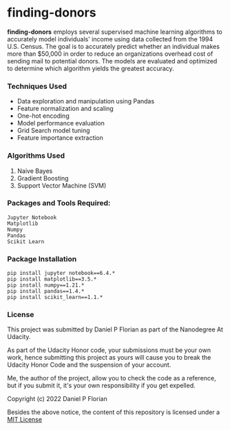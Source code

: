 # finding-donors

**finding-donors** employs several supervised machine learning algorithms to
accurately model individuals' income using data collected from the 1994 U.S.
Census. The goal is to accurately predict whether an individual makes more than
$50,000 in order to reduce an organizations overhead cost of sending mail to
potential donors. The models are evaluated and optimized to determine which
algorithm yields the greatest accuracy.

### Techniques Used

- Data exploration and manipulation using Pandas
- Feature normalization and scaling
- One-hot encoding
- Model performance evaluation
- Grid Search model tuning
- Feature importance extraction

### Algorithms Used

1. Naive Bayes
2. Gradient Boosting
3. Support Vector Machine (SVM)

### Packages and Tools Required:
```
Jupyter Notebook
Matplotlib
Numpy
Pandas
Scikit Learn
```
### Package Installation
```
pip install jupyter notebook==6.4.*
pip install matplotlib==3.5.*
pip install numpy==1.21.*
pip install pandas==1.4.*
pip install scikit_learn==1.1.*
```
### License

This project was submitted by Daniel P Florian as part of the Nanodegree At Udacity.

As part of the Udacity Honor code, your submissions must be your own work, hence
submitting this project as yours will cause you to break the Udacity Honor Code
and the suspension of your account.

Me, the author of the project, allow you to check the code as a reference, but if
you submit it, it's your own responsibility if you get expelled.

Copyright (c) 2022 Daniel P Florian

Besides the above notice, the content of this repository is licensed under a
[MIT License](https://opensource.org/licenses/MIT)
